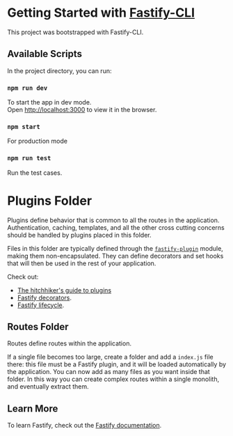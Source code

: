 # Getting Started with [Fastify-CLI](https://www.npmjs.com/package/fastify-cli)

This project was bootstrapped with Fastify-CLI.

## Available Scripts

In the project directory, you can run:

### `npm run dev`

To start the app in dev mode.\
Open [http://localhost:3000](http://localhost:3000) to view it in the browser.

### `npm start`

For production mode

### `npm run test`

Run the test cases.

# Plugins Folder

Plugins define behavior that is common to all the routes in the application.
Authentication, caching, templates, and all the other cross cutting concerns
should be handled by plugins placed in this folder.

Files in this folder are typically defined through the
[`fastify-plugin`](https://github.com/fastify/fastify-plugin) module, making
them non-encapsulated. They can define decorators and set hooks that will then
be used in the rest of your application.

Check out:

- [The hitchhiker's guide to plugins](https://fastify.dev/docs/latest/Guides/Plugins-Guide/)
- [Fastify decorators](https://fastify.dev/docs/latest/Reference/Decorators/).
- [Fastify lifecycle](https://fastify.dev/docs/latest/Reference/Lifecycle/).

## Routes Folder

Routes define routes within the application.

If a single file becomes too large, create a folder and add a `index.js` file
there: this file must be a Fastify plugin, and it will be loaded automatically
by the application. You can now add as many files as you want inside that
folder. In this way you can create complex routes within a single monolith, and
eventually extract them.

## Learn More

To learn Fastify, check out the
[Fastify documentation](https://fastify.dev/docs/latest/).
